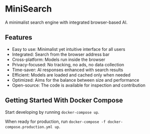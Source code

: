 # MiniSearch

A minimalist search engine with integrated browser-based AI.

## Features

- Easy to use: Minimalist yet intuitive interface for all users
- Integrated: Search from the browser address bar
- Cross-platform: Models run inside the browser
- Privacy-focused: No tracking, no ads, no data collection
- Time-saver: AI responses enhanced with search results
- Efficient: Models are loaded and cached only when needed
- Optimized: Aims for the balance between size and performance
- Open-source: The code is available for inspection and contribution

## Getting Started With Docker Compose

Start developing by running `docker-compose up`.

When ready for production, run `docker-compose -f docker-compose.production.yml up`.
